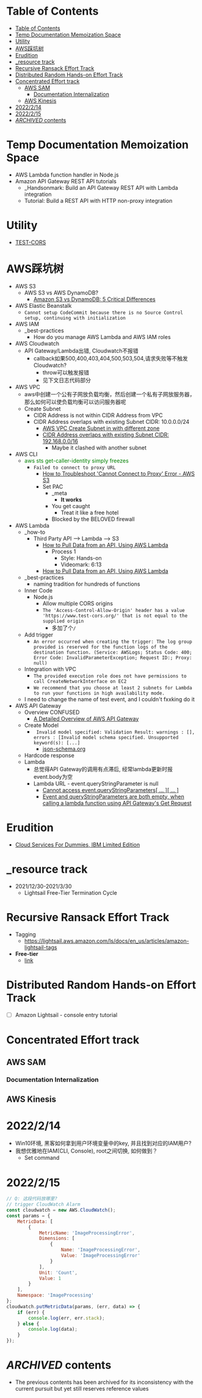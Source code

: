 # Table of Contents
- [Table of Contents](#table-of-contents)
- [Temp Documentation Memoization Space](#temp-documentation-memoization-space)
- [Utility](#utility)
- [AWS踩坑树](#aws踩坑树)
- [Erudition](#erudition)
- [_resource track](#_resource-track)
- [Recursive Ransack Effort Track](#recursive-ransack-effort-track)
- [Distributed Random Hands-on Effort Track](#distributed-random-hands-on-effort-track)
- [Concentrated Effort track](#concentrated-effort-track)
  - [AWS SAM](#aws-sam)
    - [Documentation Internalization](#documentation-internalization)
  - [AWS Kinesis](#aws-kinesis)
- [2022/2/14](#2022214)
- [2022/2/15](#2022215)
- [_ARCHIVED_ contents](#archived-contents)

# Temp Documentation Memoization Space
- AWS Lambda function handler in Node.js
- Amazon API Gateway REST API tutorials
  - _Handsonmark: Build an API Gateway REST API with Lambda integration
  - Tutorial: Build a REST API with HTTP non-proxy integration

# Utility
- [TEST-CORS](https://www.test-cors.org/)

# AWS踩坑树
- AWS S3
  - AWS S3 vs AWS DynamoDB?
    - [Amazon S3 vs DynamoDB: 5 Critical Differences](https://hevodata.com/learn/amazon-s3-vs-dynamodb/)
- AWS Elastic Beanstalk
  - `Cannot setup CodeCommit because there is no Source Control setup, continuing with initialization`
- AWS IAM
  - _best-practices
    - How do you manage AWS Lambda and AWS IAM roles
- AWS Cloudwatch
  - API Gateway/Lambda出错, Cloudwatch不报错
    - callback如果500,400,403,404,500,503,504,请求失败等不触发Cloudwatch?
      - throw可以触发报错
      - 见下文日志代码部分
- AWS VPC
  - aws中创建一个公有子网放负载均衡，然后创建一个私有子网放服务器，那么如何可以使负载均衡可以访问服务器呢
  - Create Subnet
    - CIDR Address is not within CIDR Address from VPC
    - CIDR Address overlaps with existing Subnet CIDR: 10.0.0.0/24
      - [AWS VPC Create Subnet in with different zone](https://stackoverflow.com/questions/23044317/aws-vpc-create-subnet-in-with-different-zone)
      - [CIDR Address overlaps with existing Subnet CIDR: 192.168.0.0/16](https://forums.aws.amazon.com/thread.jspa?messageID=954284)
        - Maybe it clashed with another subnet
- AWS CLI
  - <span style="color:green">aws sts get-caller-identity simply freezes</span>
    - `Failed to connect to proxy URL`
      - [How to Troubleshoot 'Cannot Connect to Proxy' Error - AWS S3](https://stackoverflow.com/questions/52937886/how-to-troubleshoot-cannot-connect-to-proxy-error-aws-s3)
      - Set PAC
        - _meta
          - **It works**
        - You get caught
          - Treat it like a free hotel
        - Blocked by the BELOVED firewall
- AWS Lambda
  - _how-to
    - Third Party API --> Lambda --> S3
      - [How to Pull Data from an API, Using AWS Lambda](https://www.youtube.com/watch?v=iiIcS4FlX0M)
        - Process 1
          - Style: Hands-on
          - Videomark: 6:13
      - [How to Pull Data from an API, Using AWS Lambda](https://www.startdataengineering.com/post/pull-data-from-api-using-lambda-s3/)
  - _best-practices
    - naming tradition for hundreds of functions
  - Inner Code
    - Node.js 
      - Allow multiple CORS origins
      - `The 'Access-Control-Allow-Origin' header has a value 'https://www.test-cors.org/' that is not equal to the supplied origin`
        - 多加了个`/`
  - Add trigger
    - `An error occurred when creating the trigger: The log group provided is reserved for the function logs of the destination function. (Service: AWSLogs; Status Code: 400; Error Code: InvalidParameterException; Request ID:; Proxy: null)`
  - Integration with VPC
    - `The provided execution role does not have permissions to call CreateNetworkInterface on EC2`
    - `We recommend that you choose at least 2 subnets for Lambda to run your functions in high availability mode.`
  - I need to change the name of test event, and I couldn't fxxking do it
- AWS API Gateway
  - Overview CONFUSED
    - [A Detailed Overview of AWS API Gateway](https://www.alexdebrie.com/posts/api-gateway-elements/)
  - Create Model
    - ` Invalid model specified: Validation Result: warnings : [], errors : [Invalid model schema specified. Unsupported keyword(s): [...]`
      - [json-schema.org](http://json-schema.org/learn/getting-started-step-by-step.html)
  - Hardcode response
  - Lambda
    - 总觉得API Gateway的调用有点滞后, 经常lambda更新时报event.body为空
    - Lambda URL - event.queryStringParameter is null
      - [Cannot access event.queryStringParameters[ ... ][ ... ]](https://github.com/serverless-heaven/serverless-webpack/issues/362)
      - [Event and queryStringParameters are both empty, when calling a lambda function using API Gateway's Get Request](https://stackoverflow.com/questions/69097546/event-and-querystringparameters-are-both-empty-when-calling-a-lambda-function-u)
# Erudition
- [Cloud Services For Dummies, IBM Limited Edition](https://www.ibm.com/cloud-computing/files/cloud-for-dummies.pdf)

# _resource track
- 2021/12/30-2021/3/30
  - Lightsail Free-Tier Termination Cycle


# Recursive Ransack Effort Track
- Tagging
  - https://lightsail.aws.amazon.com/ls/docs/en_us/articles/amazon-lightsail-tags
- **Free-tier**
  - [link](https://aws.amazon.com/free-tier-pricing/)
# Distributed Random Hands-on Effort Track
- [ ] Amazon Lightsail - console entry tutorial

# Concentrated Effort track
## AWS SAM
### Documentation Internalization
## AWS Kinesis

# 2022/2/14
- Win10环境, 黑客如何拿到用户环境变量中的key, 并且找到对应的IAM用户?
- 我想优雅地在IAM(CLI, Console), root之间切换, 如何做到？
  - Set command

# 2022/2/15
```javascript
// Q: 这段代码放哪里?
// trigger CloudWatch Alarm
const cloudwatch = new AWS.CloudWatch();
const params = {
    MetricData: [
        {
            MetricName: 'ImageProcessingError',
            Dimensions: [
                {
                    Name: 'ImageProcessingError',
                    Value: 'ImageProcessingError'
                }
            ],
            Unit: 'Count',
            Value: 1
        }
    ],
    Namespace: 'ImageProcessing'
};
cloudwatch.putMetricData(params, (err, data) => {
    if (err) {
        console.log(err, err.stack);
    } else {
        console.log(data);
    }
});
```


# _ARCHIVED_ contents
- The previous contents has been archived for its inconsistency with the current pursuit but yet still reserves reference values




